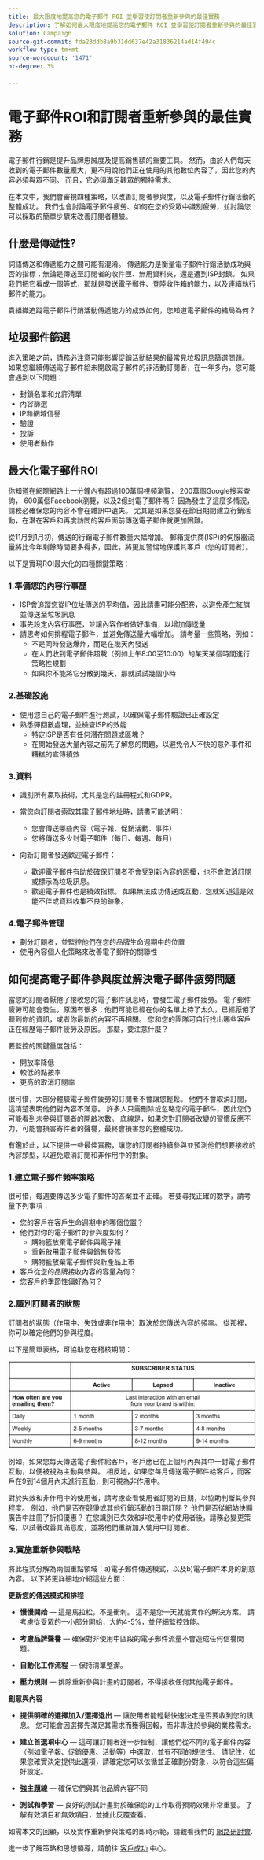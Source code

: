 ```yaml
---
title: 最大限度地提高您的電子郵件 ROI 並學習使訂閱者重新參與的最佳實務
description: 了解如何最大限度地提高您的電子郵件 ROI 並學習使訂閱者重新參與的最佳實務。 瞭解提高訂閱者參與度的策略，並瞭解電子郵件促銷活動的整體成功。
solution: Campaign
source-git-commit: fda23ddb8a9b31dd637e42a31836214ad14f494c
workflow-type: tm+mt
source-wordcount: '1471'
ht-degree: 3%

---
```


# 電子郵件ROI和訂閱者重新參與的最佳實務

電子郵件行銷是提升品牌忠誠度及提高銷售額的重要工具。 然而，由於人們每天收到的電子郵件數量龐大，更不用說他們正在使用的其他數位內容了，因此您的內容必須與眾不同。 而且，它必須滿足觀眾的獨特需求。

在本文中，我們會審視四種策略，以改善訂閱者參與度，以及電子郵件行銷活動的整體成功。 我們也會討論電子郵件疲勞、如何在您的受眾中識別疲勞，並討論您可以採取的簡單步驟來改善訂閱者體驗。

## 什麼是傳遞性?

詞語傳送和傳遞能力之間可能有混淆。 傳遞能力是衡量電子郵件行銷活動成功與否的指標；無論是傳送至訂閱者的收件匣、無用資料夾，還是遭到ISP封鎖。 如果我們把它看成一個等式，那就是發送電子郵件、登陸收件箱的能力，以及連續執行郵件的能力。

貴組織追蹤電子郵件行銷活動傳遞能力的成效如何，您知道電子郵件的結局為何？

## 垃圾郵件篩選

進入策略之前，請務必注意可能影響促銷活動結果的最常見垃圾訊息篩選問題。 如果您繼續傳送電子郵件給未開啟電子郵件的非活動訂閱者，在一年多內，您可能會遇到以下問題：

* 封鎖名單和允許清單
* 內容篩選
* IP和網域信譽
* 驗證
* 投訴
* 使用者動作

## 最大化電子郵件ROI

你知道在網際網路上一分鐘內有超過100萬個視頻瀏覽， 200萬個Google搜索查詢， 600萬個Facebook瀏覽，以及2億封電子郵件嗎？ 因為發生了這麼多情況，請務必確保您的內容不會在雜訊中遺失。 尤其是如果您要在節日期間建立行銷活動，在潛在客戶和再度訪問的客戶面前傳送電子郵件就更加困難。

從11月到1月初，傳送的行銷電子郵件數量大幅增加。 郵箱提供商(ISP)的伺服器流量將比今年剩餘時間要多得多，因此，將更加警惕地保護其客戶（您的訂閱者）。

以下是實現ROI最大化的四種關鍵策略：

### 1.準備您的內容行事歷

* ISP會追蹤您從IP位址傳送的平均值，因此請盡可能分配卷，以避免產生紅旗並傳送至垃圾訊息
* 事先設定內容行事歷，並讓內容作者做好準備，以增加傳送量
* 請思考如何排程電子郵件，並避免傳送量大幅增加。 請考量一些策略，例如：
   * 不是同時發送爆炸，而是在幾天內發送
   * 在人們收到電子郵件超載（例如上午8:00至10:00）的某天某個時間進行策略性規劃
   * 如果你不能將它分散到幾天，那就試試幾個小時

### 2.基礎設施

* 使用您自己的電子郵件進行測試，以確保電子郵件驗證已正確設定
* 熟悉彈回數處理，並檢查ISP的效能
   * 特定ISP是否有任何潛在問題或區塊？
   * 在開始發送大量內容之前先了解您的問題，以避免令人不快的意外事件和糟糕的宣傳績效

### 3.資料

* 識別所有贏取技術，尤其是您的註冊程式和GDPR。
* 當您向訂閱者索取其電子郵件地址時，請盡可能透明：
   * 您會傳送哪些內容（電子報、促銷活動、事件）
   * 您將傳送多少封電子郵件（每日、每週、每月）

* 向新訂閱者發送歡迎電子郵件：
   * 歡迎電子郵件有助於確保訂閱者不會受到新內容的困擾，也不會取消訂閱或標示為垃圾訊息。
   * 歡迎電子郵件也是績效指標。 如果無法成功傳送或互動，您就知道這是效能不佳或資料收集不良的跡象。

### 4.電子郵件管理

* 劃分訂閱者，並監控他們在您的品牌生命週期中的位置
* 使用內容個人化策略來改善電子郵件的關聯性

## 如何提高電子郵件參與度並解決電子郵件疲勞問題

當您的訂閱者厭倦了接收您的電子郵件訊息時，會發生電子郵件疲勞。 電子郵件疲勞可能會發生，原因有很多；他們可能已經在你的名單上待了太久，已經厭倦了聽到你的資訊，或者你最新的內容不再相關。 您和您的團隊可自行找出哪些客戶正在經歷電子郵件疲勞及原因。 那麼，要注意什麼？

要監控的關鍵量度包括：

* 開放率降低
* 較低的點按率
* 更高的取消訂閱率

很可惜，大部分體驗電子郵件疲勞的訂閱者不會讓您輕鬆。 他們不會取消訂閱，這清楚表明他們對內容不滿意。 許多人只需刪除或忽略您的電子郵件，因此您仍可能看到未參與訂閱者的開啟次數。 底線是，如果您對訂閱者改變的習慣反應不力，可能會損害寄件者的聲譽，最終會損害您的整體成功。

有鑑於此，以下提供一些最佳實務，讓您的訂閱者持續參與並預測他們想要接收的內容類型，以避免取消訂閱和非作用中的對象。

### 1.建立電子郵件頻率策略

很可惜，每週要傳送多少電子郵件的答案並不正確。 若要尋找正確的數字，請考量下列事項：

* 您的客戶在客戶生命週期中的哪個位置？
* 他們對你的電子郵件的參與度如何？
   * 購物籃放棄電子郵件與電子報
   * 重新啟用電子郵件與銷售發佈
   * 購物籃放棄電子郵件與新產品上市
* 客戶從您的品牌接收內容的容量為何？
* 您客戶的季節性偏好為何？

### 2.識別訂閱者的狀態

訂閱者的狀態（作用中、失效或非作用中）取決於您傳送內容的頻率。 從那裡，你可以確定他們的參與程度。

以下是簡單表格，可協助您在稽核期間：

![訂閱者狀態](/help/assets/subscriber-status.png)

例如，如果您每天傳送電子郵件給客戶，客戶應已在上個月內與其中一封電子郵件互動，以便被視為主動與參與。 相反地，如果您每月傳送電子郵件給客戶，而客戶在9到14個月內未進行互動，則可視為非作用中。

對於失效和非作用中的使用者，請考慮查看使用者訂閱的日期，以協助判斷其參與程度。 例如，他們是否在競爭或其他行銷活動的日期訂閱？ 他們是否從網站快顯廣告中註冊了折扣優惠？ 在您識別已失效和非使用中的使用者後，請務必變更策略，以試著改善其滿意度，並將他們重新加入使用中訂閱者。

### 3.實施重新參與戰略

將此程式分解為兩個重點領域：a)電子郵件傳送模式，以及b)電子郵件本身的創意內容。 以下將更詳細地介紹這些方面：

**更新您的傳送模式和排程**

* **慢慢開始**  — 這是馬拉松，不是衝刺。 這不是您一天就能實作的解決方案。 請考慮從受眾的一小部分開始，大約4-5%，並仔細監控效能。

* **考慮品牌聲譽**  — 確保對非使用中區段的電子郵件流量不會造成任何信譽問題。

* **自動化工作流程**  — 保持清單整潔。

* **壓力規則**  — 排除重新參與計畫的訂閱者，不得接收任何其他電子郵件。

**創意與內容**

* **提供明確的選擇加入/選擇退出**  — 讓使用者能輕鬆快速決定是否要收到您的訊息。 您可能會因選擇先滿足其需求而獲得回報，而非專注於參與的業務需求。

* **建立首選項中心**  — 這可讓訂閱者進一步控制，讓他們從不同的電子郵件內容（例如電子報、促銷優惠、活動等）中選取，並有不同的規律性。 請記住，如果您確實決定提供此選項，請確定您可以依循並正確劃分對象，以符合這些偏好設定。

* **強主題線**  — 確保它們與其他品牌內容不同

* **測試和學習**  — 良好的測試計畫對於確保您的工作取得預期效果非常重要。 了解有效項目和無效項目，並據此反覆查看。

如需本文的回顧，以及實作重新參與策略的即時示範，請觀看我們的 [網路研討會](https://adobecustomersuccess.adobeconnect.com/pm8goho13xuy/).

進一步了解策略和思想領導，請前往 [客戶成功](https://experienceleague.adobe.com/docs/customer-success/customer-success/overview.html) 中心。
